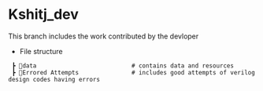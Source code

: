 # Kshitj_dev
This branch includes the work contributed by the devloper 

- File structure 
```
 ┣ 📂data                           # contains data and resources  
 ┣ 📂Errored Attempts               # includes good attempts of verilog design codes having errors
 ```


